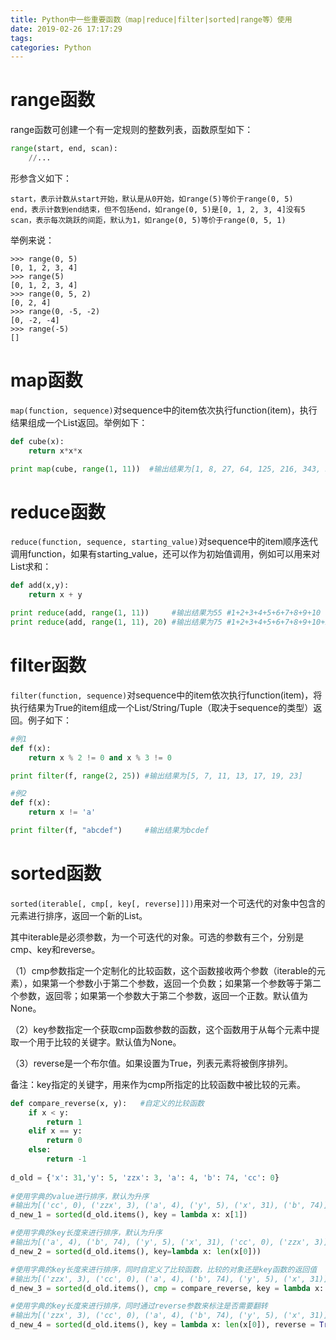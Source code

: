 ```yaml
---
title: Python中一些重要函数（map|reduce|filter|sorted|range等）使用
date: 2019-02-26 17:17:29
tags:
categories: Python
---
```


# range函数

range函数可创建一个有一定规则的整数列表，函数原型如下：

```python
range(start, end, scan):
    //...
```

形参含义如下：

    start，表示计数从start开始，默认是从0开始，如range(5)等价于range(0, 5)
    end，表示计数到end结束，但不包括end，如range(0, 5)是[0, 1, 2, 3, 4]没有5
    scan，表示每次跳跃的间距，默认为1，如range(0, 5)等价于range(0, 5, 1)

举例来说：

    >>> range(0, 5)
    [0, 1, 2, 3, 4]
    >>> range(5)
    [0, 1, 2, 3, 4]
    >>> range(0, 5, 2)
    [0, 2, 4]
    >>> range(0, -5, -2)
    [0, -2, -4]
    >>> range(-5)
    []

# map函数

`map(function, sequence)`对sequence中的item依次执行function(item)，执行结果组成一个List返回。举例如下：

```python
def cube(x):
    return x*x*x

print map(cube, range(1, 11))  #输出结果为[1, 8, 27, 64, 125, 216, 343, 512, 729, 1000]
```

# reduce函数

`reduce(function, sequence, starting_value)`对sequence中的item顺序迭代调用function，如果有starting_value，还可以作为初始值调用，例如可以用来对List求和：

```python
def add(x,y):
    return x + y

print reduce(add, range(1, 11))     #输出结果为55 #1+2+3+4+5+6+7+8+9+10
print reduce(add, range(1, 11), 20) #输出结果为75 #1+2+3+4+5+6+7+8+9+10+20
```

# filter函数

`filter(function, sequence)`对sequence中的item依次执行function(item)，将执行结果为True的item组成一个List/String/Tuple（取决于sequence的类型）返回。例子如下：

```python
#例1
def f(x):
    return x % 2 != 0 and x % 3 != 0

print filter(f, range(2, 25)) #输出结果为[5, 7, 11, 13, 17, 19, 23]

#例2
def f(x):
    return x != 'a'

print filter(f, "abcdef")     #输出结果为bcdef
```

# sorted函数

`sorted(iterable[, cmp[, key[, reverse]]])`用来对一个可迭代的对象中包含的元素进行排序，返回一个新的List。

其中iterable是必须参数，为一个可迭代的对象。可选的参数有三个，分别是cmp、key和reverse。

（1）cmp参数指定一个定制化的比较函数，这个函数接收两个参数（iterable的元素），如果第一个参数小于第二个参数，返回一个负数；如果第一个参数等于第二个参数，返回零；如果第一个参数大于第二个参数，返回一个正数。默认值为None。

（2）key参数指定一个获取cmp函数参数的函数，这个函数用于从每个元素中提取一个用于比较的关键字。默认值为None。

（3）reverse是一个布尔值。如果设置为True，列表元素将被倒序排列。

备注：key指定的关键字，用来作为cmp所指定的比较函数中被比较的元素。

```python
def compare_reverse(x, y):   #自定义的比较函数
    if x < y:
        return 1
    elif x == y:
        return 0
    else:
        return -1
 
d_old = {'x': 31,'y': 5, 'zzx': 3, 'a': 4, 'b': 74, 'cc': 0}
 
#使用字典的value进行排序，默认为升序
#输出为[('cc', 0), ('zzx', 3), ('a', 4), ('y', 5), ('x', 31), ('b', 74)]
d_new_1 = sorted(d_old.items(), key = lambda x: x[1])

#使用字典的key长度来进行排序，默认为升序
#输出为[('a', 4), ('b', 74), ('y', 5), ('x', 31), ('cc', 0), ('zzx', 3)]
d_new_2 = sorted(d_old.items(), key=lambda x: len(x[0]))

#使用字典的key长度来进行排序，同时自定义了比较函数，比较的对象还是key函数的返回值
#输出为[('zzx', 3), ('cc', 0), ('a', 4), ('b', 74), ('y', 5), ('x', 31)]
d_new_3 = sorted(d_old.items(), cmp = compare_reverse, key = lambda x: len(x[0]))

#使用字典的key长度来进行排序，同时通过reverse参数来标注是否需要翻转
#输出为[('zzx', 3), ('cc', 0), ('a', 4), ('b', 74), ('y', 5), ('x', 31)]
d_new_4 = sorted(d_old.items(), key = lambda x: len(x[0]), reverse = True)
```
